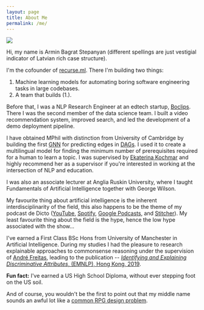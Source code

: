 ```yaml
---
layout: page
title: About Me
permalink: /me/
---
```


![](../armin_on_santis_small.jpg)

Hi, my name is Armin Bagrat Stepanyan (different spellings are just vestigial indicator of Latvian rich case structure).

I'm the cofounder of [recurse.ml](https://recurse.ml).
There I'm building two things:
1. Machine learning models for automating boring software engineering tasks in large codebases.
2. A team that builds (1.).

Before that, I was a NLP Research Engineer at an edtech startup, [Boclips](https://boclips.com).
There I was the second member of the data science team.
I built a video recommendation system, improved search, and led the development of a demo deployment pipeline.

I have obtained MPhil with distinction from University of Cambridge by building the first [GNN](https://en.wikipedia.org/wiki/Graph_neural_network) for predicting edges in [DAGs](https://en.wikipedia.org/wiki/Directed_acyclic_graph).
I used it to create a multilingual model for finding the minimum number of prerequisites required for a human to learn a topic.
I was supervised by [Ekaterina Kochmar](https://mbzuai.ac.ae/study/faculty/ekaterina-kochmar/) and highly recommend her as a supervisor if you're interested in working at the intersection of NLP and education.

I was also an associate lecturer at Anglia Ruskin University, where I taught Fundamentals of Artificial Intelligence together with George Wilson.

My favourite thing about artificial intelligence is the inherent interdisciplinarity of the field, this also happens to be the theme of my podcast de Dicto ([YouTube](https://www.youtube.com/channel/UCTr2nEASDDfgCA1xjkB7x9g), [Spotify](https://open.spotify.com/show/37wIRyLwlEubMWvjFDBB3f), [Google Podcasts](https://podcasts.google.com/feed/aHR0cHM6Ly9hcm1pbmJhZ3JhdC5jb20vZGVkaWN0by54bWw?sa=X&ved=2ahUKEwj6nubj6_nrAhXPwYUKHbChBycQ4aUDegQIARAC&hl=en-GB), and [Stitcher](https://www.stitcher.com/podcast/de-dicto)).
My least favourite thing about the field is the hype, hence the low hype associated with the show...

I've earned a First Class BSc Hons from University of Manchester in Artificial Intelligence.
During my studies I had the pleasure to research explainable approaches to commonsense reasoning under the supervision of [André Freitas](http://andrefreitas.org/), leading to the publication -- [_Identifying and Explaining Discriminative Attributes_, (EMNLP), Hong Kong, 2019](https://www.aclweb.org/anthology/D19-1440/).

**Fun fact:** I've earned a US High School Diploma, without ever stepping foot on the US soil.

And of course, you wouldn't be the first to point out that my middle name sounds an awful lot like a [common RPG design problem](https://rpg.stackexchange.com/questions/124869/what-is-a-bag-of-rats).
